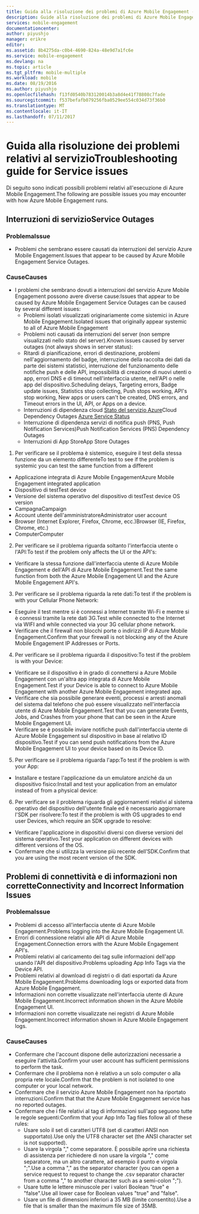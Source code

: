 ```yaml
---
title: Guida alla risoluzione dei problemi di Azure Mobile Engagement - Servizio
description: Guide alla risoluzione dei problemi di Azure Mobile Engagement
services: mobile-engagement
documentationcenter: 
author: piyushjo
manager: erikre
editor: 
ms.assetid: 8b4275da-c0b4-4690-824a-48e9d7a1fc6e
ms.service: mobile-engagement
ms.devlang: na
ms.topic: article
ms.tgt_pltfrm: mobile-multiple
ms.workload: mobile
ms.date: 08/19/2016
ms.author: piyushjo
ms.openlocfilehash: f13fd0540b783120014b3a8d4e41f78808c7fade
ms.sourcegitcommit: f537befafb079256fba0529ee554c034d73f36b0
ms.translationtype: MT
ms.contentlocale: it-IT
ms.lasthandoff: 07/11/2017
---
```

# <a name="troubleshooting-guide-for-service-issues"></a><span data-ttu-id="431ae-103">Guida alla risoluzione dei problemi relativi al servizio</span><span class="sxs-lookup"><span data-stu-id="431ae-103">Troubleshooting guide for Service issues</span></span>
<span data-ttu-id="431ae-104">Di seguito sono indicati possibili problemi relativi all'esecuzione di Azure Mobile Engagement.</span><span class="sxs-lookup"><span data-stu-id="431ae-104">The following are possible issues you may encounter with how Azure Mobile Engagement runs.</span></span>

## <a name="service-outages"></a><span data-ttu-id="431ae-105">Interruzioni di servizio</span><span class="sxs-lookup"><span data-stu-id="431ae-105">Service Outages</span></span>
### <a name="issue"></a><span data-ttu-id="431ae-106">Problema</span><span class="sxs-lookup"><span data-stu-id="431ae-106">Issue</span></span>
* <span data-ttu-id="431ae-107">Problemi che sembrano essere causati da interruzioni del servizio Azure Mobile Engagement.</span><span class="sxs-lookup"><span data-stu-id="431ae-107">Issues that appear to be caused by Azure Mobile Engagement Service Outages.</span></span>

### <a name="causes"></a><span data-ttu-id="431ae-108">Cause</span><span class="sxs-lookup"><span data-stu-id="431ae-108">Causes</span></span>
* <span data-ttu-id="431ae-109">I problemi che sembrano dovuti a interruzioni del servizio Azure Mobile Engagement possono avere diverse cause:</span><span class="sxs-lookup"><span data-stu-id="431ae-109">Issues that appear to be caused by Azure Mobile Engagement Service Outages can be caused by several different issues:</span></span>
  * <span data-ttu-id="431ae-110">Problemi isolati visualizzati originariamente come sistemici in Azure Mobile Engagement.</span><span class="sxs-lookup"><span data-stu-id="431ae-110">Isolated issues that originally appear systemic to all of Azure Mobile Engagement</span></span>
  * <span data-ttu-id="431ae-111">Problemi noti causati da interruzioni del server (non sempre visualizzati nello stato del server).</span><span class="sxs-lookup"><span data-stu-id="431ae-111">Known issues caused by server outages (not always shows in server status):</span></span>
  * <span data-ttu-id="431ae-112">Ritardi di pianificazione, errori di destinazione, problemi nell'aggiornamento del badge, interruzione della raccolta dei dati da parte dei sistemi statistici, interruzione del funzionamento delle notifiche push e delle API, impossibilità di creazione di nuovi utenti o app, errori DNS e di timeout nell'interfaccia utente, nell'API o nelle app del dispositivo.</span><span class="sxs-lookup"><span data-stu-id="431ae-112">Scheduling delays, Targeting errors, Badge update issues, Statistics stop collecting, Push stops working, API's stop working, New apps or users can't be created, DNS errors, and Timeout errors in the UI, API, or Apps on a device.</span></span>
  * <span data-ttu-id="431ae-113">Interruzioni di dipendenza cloud [Stato del servizio Azure](http://status.azure.com/)</span><span class="sxs-lookup"><span data-stu-id="431ae-113">Cloud Dependency Outages [Azure Service Status](http://status.azure.com/)</span></span>
  * <span data-ttu-id="431ae-114">Interruzione di dipendenza servizi di notifica push (PNS, Push Notification Services)</span><span class="sxs-lookup"><span data-stu-id="431ae-114">Push Notification Services (PNS) Dependency Outages</span></span>
  * <span data-ttu-id="431ae-115">Interruzioni di App Store</span><span class="sxs-lookup"><span data-stu-id="431ae-115">App Store Outages</span></span>

1) <span data-ttu-id="431ae-116">Per verificare se il problema è sistemico, eseguire il test della stessa funzione da un elemento differente</span><span class="sxs-lookup"><span data-stu-id="431ae-116">To test to see if the problem is systemic you can test the same function from a different</span></span>

* <span data-ttu-id="431ae-117">Applicazione integrata di Azure Mobile Engagement</span><span class="sxs-lookup"><span data-stu-id="431ae-117">Azure Mobile Engagement integrated application</span></span>
* <span data-ttu-id="431ae-118">Dispositivo di test</span><span class="sxs-lookup"><span data-stu-id="431ae-118">Test device</span></span>
* <span data-ttu-id="431ae-119">Versione del sistema operativo del dispositivo di test</span><span class="sxs-lookup"><span data-stu-id="431ae-119">Test device OS version</span></span>
* <span data-ttu-id="431ae-120">Campagna</span><span class="sxs-lookup"><span data-stu-id="431ae-120">Campaign</span></span>
* <span data-ttu-id="431ae-121">Account utente dell'amministratore</span><span class="sxs-lookup"><span data-stu-id="431ae-121">Administrator user account</span></span>
* <span data-ttu-id="431ae-122">Browser (Internet Explorer, Firefox, Chrome, ecc.)</span><span class="sxs-lookup"><span data-stu-id="431ae-122">Browser (IE, Firefox, Chrome, etc.)</span></span>
* <span data-ttu-id="431ae-123">Computer</span><span class="sxs-lookup"><span data-stu-id="431ae-123">Computer</span></span>

2) <span data-ttu-id="431ae-124">Per verificare se il problema riguarda soltanto l'interfaccia utente o l'API:</span><span class="sxs-lookup"><span data-stu-id="431ae-124">To test if the problem only affects the UI or the API's:</span></span>

* <span data-ttu-id="431ae-125">Verificare la stessa funzione dall'interfaccia utente di Azure Mobile Engagement e dell'API di Azure Mobile Engagement.</span><span class="sxs-lookup"><span data-stu-id="431ae-125">Test the same function from both the Azure Mobile Engagement UI and the Azure Mobile Engagement API's.</span></span>

3) <span data-ttu-id="431ae-126">Per verificare se il problema riguarda la rete dati:</span><span class="sxs-lookup"><span data-stu-id="431ae-126">To test if the problem is with your Cellular Phone Network:</span></span>

* <span data-ttu-id="431ae-127">Eseguire il test mentre si è connessi a Internet tramite Wi-Fi e mentre si è connessi tramite la rete dati 3G.</span><span class="sxs-lookup"><span data-stu-id="431ae-127">Test while connected to the Internet via WIFI and while connected via your 3G cellular phone network.</span></span>
* <span data-ttu-id="431ae-128">Verificare che il firewall non blocchi porte o indirizzi IP di Azure Mobile Engagement.</span><span class="sxs-lookup"><span data-stu-id="431ae-128">Confirm that your firewall is not blocking any of the Azure Mobile Engagement IP Addresses or Ports.</span></span>

4) <span data-ttu-id="431ae-129">Per verificare se il problema riguarda il dispositivo:</span><span class="sxs-lookup"><span data-stu-id="431ae-129">To test if the problem is with your Device:</span></span>

* <span data-ttu-id="431ae-130">Verificare se il dispositivo è in grado di connettersi a Azure Mobile Engagement con un'altra app integrata di Azure Mobile Engagement.</span><span class="sxs-lookup"><span data-stu-id="431ae-130">Test if your Device is able to connect to Azure Mobile Engagement with another Azure Mobile Engagement integrated app.</span></span>
* <span data-ttu-id="431ae-131">Verificare che sia possibile generare eventi, processi e arresti anomali del sistema dal telefono che può essere visualizzato nell'interfaccia utente di Azure Mobile Engagement.</span><span class="sxs-lookup"><span data-stu-id="431ae-131">Test that you can generate Events, Jobs, and Crashes from your phone that can be seen in the Azure Mobile Engagement UI.</span></span> 
* <span data-ttu-id="431ae-132">Verificare se è possibile inviare notifiche push dall'interfaccia utente di Azure Mobile Engagement sul dispositivo in base al relativo ID dispositivo.</span><span class="sxs-lookup"><span data-stu-id="431ae-132">Test if you can send push notifications from the Azure Mobile Engagement UI to your device based on its Device ID.</span></span> 

5) <span data-ttu-id="431ae-133">Per verificare se il problema riguarda l'app:</span><span class="sxs-lookup"><span data-stu-id="431ae-133">To test if the problem is with your App:</span></span>

* <span data-ttu-id="431ae-134">Installare e testare l'applicazione da un emulatore anziché da un dispositivo fisico:</span><span class="sxs-lookup"><span data-stu-id="431ae-134">Install and test your application from an emulator instead of from a physical device:</span></span>

6) <span data-ttu-id="431ae-135">Per verificare se il problema riguarda gli aggiornamenti relativi al sistema operativo del dispositivo dell'utente finale ed è necessario aggiornare l'SDK per risolvere:</span><span class="sxs-lookup"><span data-stu-id="431ae-135">To test if the problem is with OS upgrades to end user Devices, which require an SDK upgrade to resolve:</span></span>

* <span data-ttu-id="431ae-136">Verificare l'applicazione in dispositivi diversi con diverse versioni del sistema operativo.</span><span class="sxs-lookup"><span data-stu-id="431ae-136">Test your application on different devices with different versions of the OS.</span></span>
* <span data-ttu-id="431ae-137">Confermare che si utilizza la versione più recente dell’SDK.</span><span class="sxs-lookup"><span data-stu-id="431ae-137">Confirm that you are using the most recent version of the SDK.</span></span>

## <a name="connectivity-and-incorrect-information-issues"></a><span data-ttu-id="431ae-138">Problemi di connettività e di informazioni non corrette</span><span class="sxs-lookup"><span data-stu-id="431ae-138">Connectivity and Incorrect Information Issues</span></span>
### <a name="issue"></a><span data-ttu-id="431ae-139">Problema</span><span class="sxs-lookup"><span data-stu-id="431ae-139">Issue</span></span>
* <span data-ttu-id="431ae-140">Problemi di accesso all'interfaccia utente di Azure Mobile Engagement.</span><span class="sxs-lookup"><span data-stu-id="431ae-140">Problems logging into the Azure Mobile Engagement UI.</span></span>
* <span data-ttu-id="431ae-141">Errori di connessione relativi alle API di Azure Mobile Engagement.</span><span class="sxs-lookup"><span data-stu-id="431ae-141">Connection errors with the Azure Mobile Engagement API's.</span></span>
* <span data-ttu-id="431ae-142">Problemi relativi al caricamento dei tag sulle informazioni dell'app usando l'API del dispositivo.</span><span class="sxs-lookup"><span data-stu-id="431ae-142">Problems uploading App Info Tags via the Device API.</span></span>
* <span data-ttu-id="431ae-143">Problemi relativi al download di registri o di dati esportati da Azure Mobile Engagement.</span><span class="sxs-lookup"><span data-stu-id="431ae-143">Problems downloading logs or exported data from Azure Mobile Engagement.</span></span>
* <span data-ttu-id="431ae-144">Informazioni non corrette visualizzate nell'interfaccia utente di Azure Mobile Engagement.</span><span class="sxs-lookup"><span data-stu-id="431ae-144">Incorrect information shown in the Azure Mobile Engagement UI.</span></span>
* <span data-ttu-id="431ae-145">Informazioni non corrette visualizzate nei registri di Azure Mobile Engagement.</span><span class="sxs-lookup"><span data-stu-id="431ae-145">Incorrect information shown in Azure Mobile Engagement logs.</span></span>

### <a name="causes"></a><span data-ttu-id="431ae-146">Cause</span><span class="sxs-lookup"><span data-stu-id="431ae-146">Causes</span></span>
* <span data-ttu-id="431ae-147">Confermare che l'account dispone delle autorizzazioni necessarie a eseguire l'attività.</span><span class="sxs-lookup"><span data-stu-id="431ae-147">Confirm your user account has sufficient permissions to perform the task.</span></span>
* <span data-ttu-id="431ae-148">Confermare che il problema non è relativo a un solo computer o alla propria rete locale.</span><span class="sxs-lookup"><span data-stu-id="431ae-148">Confirm that the problem is not isolated to one computer or your local network.</span></span>
* <span data-ttu-id="431ae-149">Confermare che il servizio Azure Mobile Engagement non ha riportato interruzioni.</span><span class="sxs-lookup"><span data-stu-id="431ae-149">Confirm that that the Azure Mobile Engagement service has no reported outages.</span></span>
* <span data-ttu-id="431ae-150">Confermare che i file relativi al tag di informazioni sull'app seguono tutte le regole seguenti:</span><span class="sxs-lookup"><span data-stu-id="431ae-150">Confirm that your App Info Tag files follow all of these rules:</span></span>
  * <span data-ttu-id="431ae-151">Usare solo il set di caratteri UTF8 (set di caratteri ANSI non supportato).</span><span class="sxs-lookup"><span data-stu-id="431ae-151">Use only the UTF8 character set (the ANSI character set is not supported).</span></span>
  * <span data-ttu-id="431ae-152">Usare la virgola "," come separatore. È possibile aprire una richiesta di assistenza per richiedere di non usare la virgola "," come separatore, ma un altro carattere, ad esempio il punto e virgola ";".</span><span class="sxs-lookup"><span data-stu-id="431ae-152">Use a comma "," as the separator character (you can open a service request to request to change the .csv separator character from a comma "," to another character such as a semi-colon ";").</span></span>
  * <span data-ttu-id="431ae-153">Usare tutte le lettere minuscole per i valori Boolean "true" e "false".</span><span class="sxs-lookup"><span data-stu-id="431ae-153">Use all lower case for Boolean values "true" and "false".</span></span>
  * <span data-ttu-id="431ae-154">Usare un file di dimensioni inferiori a 35 MB (limite consentito).</span><span class="sxs-lookup"><span data-stu-id="431ae-154">Use a file that is smaller than the maximum file size of 35MB.</span></span>

